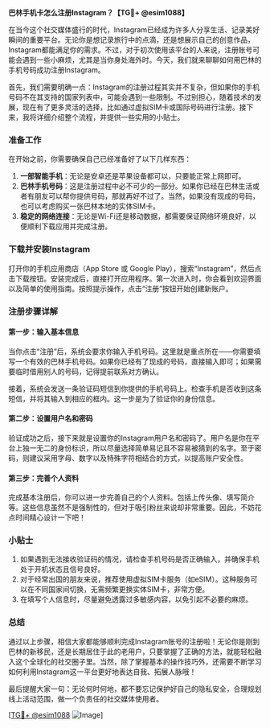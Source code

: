 **巴林手机卡怎么注册Instagram？【TG💪+ @esim1088】**

在当今这个社交媒体盛行的时代，Instagram已经成为许多人分享生活、记录美好瞬间的重要平台。无论你是想记录旅行中的点滴，还是想展示自己的创意作品，Instagram都能满足你的需求。不过，对于初次使用该平台的人来说，注册账号可能会遇到一些小麻烦，尤其是当你身处海外时。今天，我们就来聊聊如何用巴林的手机号码成功注册Instagram。

首先，我们需要明确一点：Instagram的注册过程其实并不复杂，但如果你的手机号码不在其支持的国家列表中，可能会遇到一些限制。不过别担心，随着技术的发展，现在有了更多灵活的选择，比如通过虚拟SIM卡或国际号码进行注册。接下来，我将详细介绍整个流程，并提供一些实用的小贴士。

### 准备工作

在开始之前，你需要确保自己已经准备好了以下几样东西：

1. **一部智能手机**：无论是安卓还是苹果设备都可以，只要能正常上网即可。
2. **巴林手机号码**：这是注册过程中必不可少的一部分。如果你已经在巴林生活或者有朋友可以帮你提供号码，那就再好不过了。当然，如果没有现成的号码，也可以考虑购买一张巴林本地的实体SIM卡。
3. **稳定的网络连接**：无论是Wi-Fi还是移动数据，都需要保证网络环境良好，以便顺利下载应用并完成注册。

### 下载并安装Instagram

打开你的手机应用商店（App Store 或 Google Play），搜索“Instagram”，然后点击下载按钮。安装完成后，直接打开应用程序。第一次进入时，你会看到欢迎界面以及简单的使用指南。按照提示操作，点击“注册”按钮开始创建新账户。

### 注册步骤详解

#### 第一步：输入基本信息

当你点击“注册”后，系统会要求你输入手机号码。这里就是重点所在——你需要填写一个有效的巴林手机号码。如果你已经有了现成的号码，直接输入即可；如果需要临时借用别人的号码，记得提前联系对方确认。

接着，系统会发送一条验证码短信到你提供的手机号码上。检查手机是否收到这条短信，并将其输入到相应的框内。这一步是为了验证你的身份信息。

#### 第二步：设置用户名和密码

验证成功之后，接下来就是设置你的Instagram用户名和密码了。用户名是你在平台上独一无二的身份标识，所以尽量选择简单易记且不容易被猜到的名字。至于密码，则建议采用字母、数字以及特殊字符相结合的方式，以提高账户安全性。

#### 第三步：完善个人资料

完成基本注册后，你可以进一步完善自己的个人资料。包括上传头像、填写简介等。这些信息虽然不是强制性的，但对于吸引粉丝来说却非常重要。因此，不妨花点时间精心设计一下吧！

### 小贴士

1. 如果遇到无法接收验证码的情况，请检查手机号码是否正确输入，并确保手机处于开机状态且信号良好。
2. 对于经常出国的朋友来说，推荐使用虚拟SIM卡服务（如eSIM）。这种服务可以在不同国家间切换，无需频繁更换实体SIM卡，非常方便。
3. 在填写个人信息时，尽量避免透露过多敏感内容，以免引起不必要的麻烦。

### 总结

通过以上步骤，相信大家都能够顺利完成Instagram账号的注册啦！无论你是刚到巴林的新移民，还是长期居住于此的老用户，只要掌握了正确的方法，就能轻松融入这个全球化的社交圈子里。当然，除了掌握基本的操作技巧外，还需要不断学习如何利用Instagram这一平台更好地表达自我、拓展人脉哦！

最后提醒大家一句：无论何时何地，都不要忘记保护好自己的隐私安全，合理规划线上活动范围，做一个负责任的社交媒体使用者。

[[TG💪+ @esim1088](https://t.me/s/esim1088) ![Image](https://i.postimg.cc/4NQfJmqS/Snipaste-2025-05-13-00-14-12.png)]